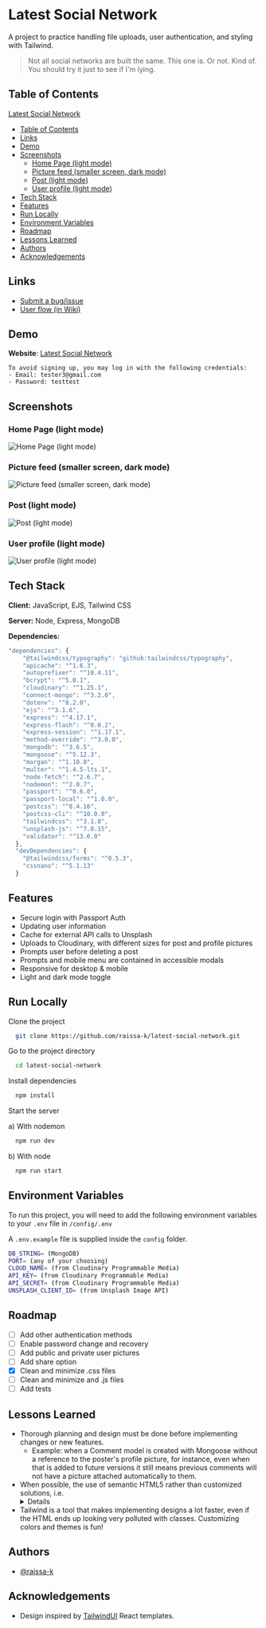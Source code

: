 # Latest Social Network

A project to practice handling file uploads, user authentication, and styling with Tailwind.

> Not all social networks are built the same. This one is. Or not. Kind of. You should try it just to see if I'm lying.




## Table of Contents

[Latest Social Network](#latest-social-network)
  * [Table of Contents](#table-of-contents)
  * [Links](#links)
  * [Demo](#demo)
  * [Screenshots](#screenshots)
    + [Home Page (light mode)](#home-page--light-mode-)
    + [Picture feed (smaller screen, dark mode)](#picture-feed--smaller-screen--dark-mode-)
    + [Post (light mode)](#post--light-mode-)
    + [User profile (light mode)](#user-profile--light-mode-)
  * [Tech Stack](#tech-stack)
  * [Features](#features)
  * [Run Locally](#run-locally)
  * [Environment Variables](#environment-variables)
  * [Roadmap](#roadmap)
  * [Lessons Learned](#lessons-learned)
  * [Authors](#authors)
  * [Acknowledgements](#acknowledgements)

## Links

- [Submit a bug/issue](https://github.com/raissa-k/latest-social-network/issues)
- [User flow (in Wiki)](https://github.com/raissa-k/latest-social-network/wiki/User-flow)
## Demo

**Website**: [Latest Social Network](https://latest-social-network.up.railway.app)

```
To avoid signing up, you may log in with the following credentials:
- Email: tester3@gmail.com
- Password: testtest
```
## Screenshots

### Home Page (light mode)
![Home Page (light mode)](https://i.imgur.com/2JqhYmXl.png)

### Picture feed (smaller screen, dark mode)
![Picture feed (smaller screen, dark mode)](https://i.imgur.com/O97EDx5l.png)

### Post (light mode)
![Post (light mode)](https://i.imgur.com/E8DHAtul.png)

### User profile (light mode)
![User profile (light mode)](https://i.imgur.com/HWo0Wlll.png)
## Tech Stack

**Client:** JavaScript, EJS, Tailwind CSS

**Server:** Node, Express, MongoDB

**Dependencies:** 
```js
"dependencies": {
    "@tailwindcss/typography": "github:tailwindcss/typography",
    "apicache": "^1.6.3",
    "autoprefixer": "^10.4.11",
    "bcrypt": "^5.0.1",
    "cloudinary": "^1.25.1",
    "connect-mongo": "^3.2.0",
    "dotenv": "^8.2.0",
    "ejs": "^3.1.6",
    "express": "^4.17.1",
    "express-flash": "^0.0.2",
    "express-session": "^1.17.1",
    "method-override": "^3.0.0",
    "mongodb": "^3.6.5",
    "mongoose": "^5.12.3",
    "morgan": "^1.10.0",
    "multer": "^1.4.5-lts.1",
    "node-fetch": "^2.6.7",
    "nodemon": "^2.0.7",
    "passport": "^0.6.0",
    "passport-local": "^1.0.0",
    "postcss": "^8.4.16",
    "postcss-cli": "^10.0.0",
    "tailwindcss": "^3.1.8",
    "unsplash-js": "^7.0.15",
    "validator": "^13.6.0"
  },
  "devDependencies": {
    "@tailwindcss/forms": "^0.5.3",
    "cssnano": "^5.1.13"
  }
```
## Features

- Secure login with Passport Auth
- Updating user information
- Cache for external API calls to Unsplash
- Uploads to Cloudinary, with different sizes for post and profile pictures
- Prompts user before deleting a post
- Prompts and mobile menu are contained in accessible modals
- Responsive for desktop & mobile
- Light and dark mode toggle


## Run Locally

Clone the project

```bash
  git clone https://github.com/raissa-k/latest-social-network.git
```

Go to the project directory

```bash
  cd latest-social-network
```

Install dependencies

```bash
  npm install
```

Start the server

  a) With nodemon

```bash
  npm run dev
```

  b) With node

```bash
  npm run start
```
## Environment Variables

To run this project, you will need to add the following environment variables to your `.env` file in `/config/.env`

A `.env.example` file is supplied inside the `config` folder.

```bash
DB_STRING= (MongoDB)
PORT= (any of your choosing)
CLOUD_NAME= (from Cloudinary Programmable Media)
API_KEY= (from Cloudinary Programmable Media)
API_SECRET= (from Cloudinary Programmable Media)
UNSPLASH_CLIENT_ID= (from Unsplash Image API)
```

## Roadmap

- [ ]  Add other authentication methods
- [ ]  Enable password change and recovery
- [ ]  Add public and private user pictures
- [ ]  Add share option
- [x]  Clean and minimize .css files
- [ ]  Clean and minimize and .js files
- [ ]  Add tests
## Lessons Learned

- Thorough planning and design must be done before implementing changes or new features.
  * Example: when a Comment model is created with Mongoose without a reference to the poster's profile picture, for instance, even when that is added to future versions it still means previous comments will not have a picture attached automatically to them.
- When possible, the use of semantic HTML5 rather than customized solutions, i.e. <details> rather than a fully custom accordion, can solve a lot of accessibility issues.
- Tailwind is a tool that makes implementing designs a lot faster, even if the HTML ends up looking very polluted with classes. Customizing colors and themes is fun!
## Authors

- [@raissa-k](https://www.github.com/raissa-k)


## Acknowledgements

 - Design inspired by [TailwindUI](https://tailwindui.com/) React templates.
